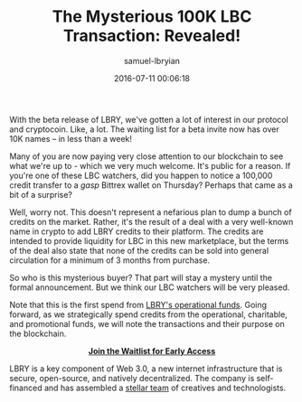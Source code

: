 ﻿---
author: samuel-lbryian
title: 'The Mysterious 100K LBC Transaction: Revealed!'
date: '2016-07-11 00:06:18'
---

With the beta release of LBRY, we've gotten a lot of interest in our protocol and cryptocoin. Like, a lot. The waiting list for a beta invite now has over 10K names – in less than a week!

Many of you are now paying very close attention to our blockchain to see what we're up to - which we very much welcome. It's public for a reason. If you're one of these LBC watchers, did you happen to notice a 100,000 credit transfer to a *gasp* Bittrex wallet on Thursday? Perhaps that came as a bit of a surprise?

Well, worry not. This doesn't represent a nefarious plan to dump a bunch of credits on the market. Rather, it's the result of a deal with a very well-known name in crypto to add LBRY credits to their platform. The credits are intended to provide liquidity for LBC in this new marketplace, but the terms of the deal also state that none of the credits can be sold into general circulation for a minimum of 3 months from purchase.

So who is this mysterious buyer? That part will stay a mystery until the formal announcement. But we think our LBC watchers will be very pleased.

Note that this is the first spend from [LBRY's operational funds](/news/lbry-blockchain-live-mine-lbc-now). Going forward, as we strategically spend credits from the operational, charitable, and promotional funds, we will note the transactions and their purpose on the blockchain.

<p style="text-align: center;">
  <a href="/get"><strong>Join the Waitlist for Early Access</strong></a>
</p>

LBRY is a key component of Web 3.0, a new internet infrastructure that is secure, open-source, and natively decentralized. The company is self-financed and has assembled a [stellar team](/team) of creatives and technologists.
